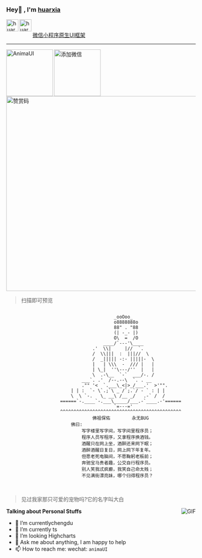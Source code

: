 ###  Hey👋 , I'm [huarxia](https://www.jianshu.com/u/fcba10ed6b8a)

<a href="https://github.com/huarxia">
    <img align="left" alt="huarxia" width="32px" src="https://img.icons8.com/nolan/64/github.png"/>
</a>
<a href="https://www.jianshu.com/u/fcba10ed6b8a">
    <img align="left" alt="huarxia" width="32px" src="https://img.icons8.com/material-rounded/24/000000/jianshu.png"/>
</a>


<br/>

[微信小程序原生UI框架](https://github.com/AnimaUI/wechat-miniprogram)

------

<img align="left" alt="AnimaUI" width="124px" src="http://oos.animaui.com/mini/wechat/images/gh_eb31d483d6e0_258.jpg"/>

<img align="left" alt="添加微信" width="124px" src="http://oos.animaui.com/mini/wechat/images/wx.jpg"/>

<img alt="赞赏码" width="518px" src="http://oos.animaui.com/mini/wechat/images/appreciate.jpg"/>

> 扫描即可预览

```

                                        _ooOoo_
                                        o8888888o
                                        88" . "88
                                        (| -_- |)
                                        O\  =  /O
                                    ____/`---'\____
                                .'  \\|     |//  `.
                                /  \\|||  :  |||//  \
                                /  _||||| -:- |||||-  \
                                |   | \\\  -  /// |   |
                                | \_|  ''\---/''  |   |
                                \  .-\__  `-`  ___/-. /
                            ___`. .'  /--.--\  `. . __
                            ."" '<  `.___\_<|>_/___.'  >'"".
                        | | :  `- \`.;`\ _ /`;.`/ - ` : | |
                        \  \ `-.   \_ __\ /__ _/   .-` /  /
                    ======`-.____`-.___\_____/___.-`____.-'======
                                        `=---='
                    ^^^^^^^^^^^^^^^^^^^^^^^^^^^^^^^^^^^^^^^^^^^^^
                                佛祖保佑        永无BUG
                        佛曰:
                            写字楼里写字间，写字间里程序员；
                            程序人员写程序，又拿程序换酒钱。
                            酒醒只在网上坐，酒醉还来网下眠；
                            酒醉酒醒日复日，网上网下年复年。
                            但愿老死电脑间，不愿鞠躬老板前；
                            奔驰宝马贵者趣，公交自行程序员。
                            别人笑我忒疯癫，我笑自己命太贱；
                            不见满街漂亮妹，哪个归得程序员？

```

<br/>

> 见过我家那只可爱的宠物吗?它的名字叫大白

<img align="right" alt="GIF" src="https://imgconvert.csdnimg.cn/aHR0cHM6Ly9tbWJpei5xcGljLmNuL21tYml6X2dpZi85WnJkQ0VndEVoWmRabmljSWFwTThpY2xvWUo1WUlzaHdwRjVHUmNlUU00VUJ1ZDlsVlVoUUdFc2N5cHJnNTVXOXJaS1poTWliQVRPVjlUZ1NpYzdXalh2c0EvNjQw?x-oss-process=image/format,png" />

**Talking about Personal Stuffs**

- 🔭 I’m currentlychengdu
- 🌱 I’m currently ts
- 👯 I’m looking Highcharts
- 💬 Ask me about anything, I am happy to help
- 📫 How to reach me: wechat: `animaUI`

